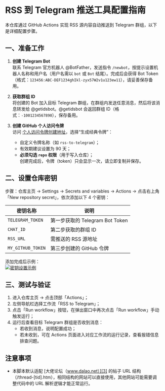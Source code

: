 # RSS 到 Telegram 推送工具配置指南

本仓库通过 GitHub Actions 实现 RSS 源内容自动推送到 Telegram 群组，以下是详细配置步骤。


## 一、准备工作

1. **创建 Telegram Bot**  
   联系 Telegram 官方机器人 @BotFather，发送指令 `/newbot`，按提示设置机器人名称和用户名（用户名需以 `bot` 或 `Bot` 结尾）。完成后会获得 Bot Token（格式：`123456:ABC-DEF1234ghIkl-zyx57W2v1u123ew11`），请妥善保存备用。

2. **获取群组 ID**  
   将创建的 Bot 加入目标 Telegram 群组，在群组内发送任意消息，然后将该消息转发给 @getidsbot。@getidsbot 会返回群组 ID（格式：`-1001234567890`），保存备用。

3. **创建 GitHub 个人访问令牌**  
   访问 [个人访问令牌创建地址][2]，选择“生成经典令牌”：  
   - 自定义令牌名称（如 `rss-to-telegram`）；  
   - 有效期建议设置为 90 天；  
   - **必须勾选 `repo` 权限**（用于写入仓库）；  
   创建完成后，令牌（token）只会显示一次，请立即复制并保存。


## 二、设置仓库密钥

步骤：仓库主页 → Settings → Secrets and variables → Actions → 点击右上角「New repository secret」，依次添加以下 4 个密钥：

| 密钥名称         | 说明                          |
|------------------|-------------------------------|
| `TELEGRAM_TOKEN` | 第一步获取的 Telegram Bot Token |
| `CHAT_ID`        | 第二步获取的群组 ID           |
| `RSS_URL`        | 需推送的 RSS 源地址           |
| `MY_GITHUB_TOKEN`| 第三步创建的 GitHub 令牌      |

添加完成后示例：  
[![密钥设置示例](https://img.cdn.vin/dai/20251020/1760968222781.png)](https://img.cdn.vin/dai/20251020/1760968222781.png)


## 三、测试与验证

1. 进入仓库主页 → 点击顶部「Actions」；  
2. 左侧导航栏选择工作流「RSS to Telegram」；  
3. 点击「Run workflow」按钮，在弹出窗口中再次点击「Run workflow」手动触发运行；  
4. 运行后查看目标 Telegram 群组是否收到消息：  
   - 若收到消息，说明配置成功；  
   - 若未收到，可在 Actions 页面进入对应工作流的运行记录，查看报错信息排查问题。


## 注意事项
- 本脚本默认适配 [大佬论坛（www.dalao.net）][3] 的帖子 URL 结构（/thread-[tid].htm），相同结构的网站可以直接使用，其他网站可能需要调整代码中的 URL 解析逻辑才能正常运行。


[2]: https://github.com/settings/tokens
[3]: https://www.dalao.net/
